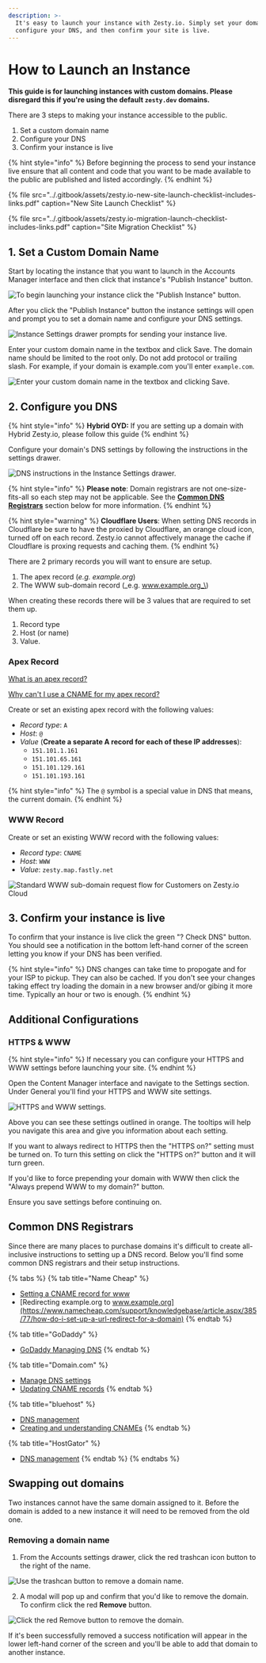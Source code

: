 ```yaml
---
description: >-
  It's easy to launch your instance with Zesty.io. Simply set your domain,
  configure your DNS, and then confirm your site is live.
---
```


# How to Launch an Instance

**This guide is for launching instances with custom domains. Please disregard this if you're using the default `zesty.dev` domains.**

There are 3 steps to making your instance accessible to the public.

1. Set a custom domain name
2. Configure your DNS
3. Confirm your instance is live

{% hint style="info" %}
Before beginning the process to send your instance live ensure that all content and code that you want to be made available to the public are published and listed accordingly.
{% endhint %}

{% file src="../.gitbook/assets/zesty.io-new-site-launch-checklist-includes-links.pdf" caption="New Site Launch Checklist" %}

{% file src="../.gitbook/assets/zesty.io-migration-launch-checklist-includes-links.pdf" caption="Site Migration Checklist" %}

## 1. Set a Custom Domain Name

Start by locating the instance that you want to launch in the Accounts Manager interface and then click that instance's "Publish Instance" button.

![To begin launching your instance click the &quot;Publish Instance&quot; button.](../.gitbook/assets/screen-shot-2019-08-30-at-1.04.05-pm.png)

After you click the "Publish Instance" button the instance settings will open and prompt you to set a domain name and configure your DNS settings. 

![Instance Settings drawer prompts for sending your instance live.](../.gitbook/assets/accounts-setting-launch-instructions.png)

Enter your custom domain name in the textbox and click Save. The domain name should be limited to the root only. Do not add protocol or trailing slash. For example, if your domain is example.com you'll enter `example.com`. 

![Enter your custom domain name in the textbox and clicking Save.](../.gitbook/assets/screen-shot-2019-08-30-at-12.43.30-pm.png)

## 2. Configure you DNS

{% hint style="info" %}
**Hybrid OYD:** If you are setting up a domain with Hybrid Zesty.io, please follow this guide
{% endhint %}

Configure your domain's DNS settings by following the instructions in the settings drawer.

![DNS instructions in the Instance Settings drawer.](../.gitbook/assets/zesty-dns-settings.png)

{% hint style="info" %}
**Please note**: Domain registrars are not one-size-fits-all so each step may not be applicable. See the [**Common DNS Registrars**](https://zesty.org/guides/how-to-launch-an-instance#common-dns-registrars) section below for more information.
{% endhint %}

{% hint style="warning" %}
**Cloudflare Users**: When setting DNS records in Cloudflare be sure to have the proxied by Cloudflare, an orange cloud icon, turned off on each record. Zesty.io cannot affectively manage the cache if Cloudflare is proxing requests and caching them.
{% endhint %}

There are 2 primary records you will want to ensure are setup.

1. The apex record \(_e.g. example.org_\)
2. The WWW sub-domain record \(_e.g. www.example.org_\)

When creating these records there will be 3 values that are required to set them up.

1. Record type
2. Host \(or name\)
3. Value.

### Apex Record

[What is an apex record?](https://docs.microsoft.com/en-us/azure/dns/dns-zones-records#record-types)

[Why can't I use a CNAME for my apex record?](https://www.isc.org/blogs/cname-at-the-apex-of-a-zone/)

Create or set an existing apex record with the following values:

* _Record type_: `A`
* _Host_: `@`
* _Value_ \(**Create a separate A record for each of these IP addresses**\):
  * `151.101.1.161`
  * `151.101.65.161`
  * `151.101.129.161`
  * `151.101.193.161`

{% hint style="info" %}
The `@` symbol is a special value in DNS that means, the current domain.
{% endhint %}

### WWW Record

Create or set an existing WWW record with the following values:

* _Record type_: `CNAME`
* _Host_: `WWW`
* _Value_: `zesty.map.fastly.net`

![Standard WWW sub-domain request flow for Customers on Zesty.io Cloud](../.gitbook/assets/basic-dns-setup.png)

## 3. Confirm your instance is live

To confirm that your instance is live click the green "? Check DNS" button. You should see a notification in the bottom left-hand corner of the screen letting you know if your DNS has been verified.

{% hint style="info" %}
DNS changes can take time to propogate and for your ISP to pickup. They can also be cached. If you don't see your changes taking effect try loading the domain in a new browser and/or gibing it more time. Typically an hour or two is enough.
{% endhint %}

## Additional Configurations

### HTTPS & WWW

{% hint style="info" %}
If necessary you can configure your HTTPS and WWW settings before launching your site.
{% endhint %}

Open the Content Manager interface and navigate to the Settings section. Under General you'll find your HTTPS and WWW site settings. 

![HTTPS and WWW settings.](../.gitbook/assets/www-settings-general.png)

Above you can see these settings outlined in orange. The tooltips will help you navigate this area and give you information about each setting.

If you want to always redirect to HTTPS then the "HTTPS on?" setting must be turned on. To turn this setting on click the "HTTPS on?" button and it will turn green.

If you'd like to force prepending your domain with WWW then click the "Always prepend WWW to my domain?" button.

Ensure you save settings before continuing on.

## **Common DNS Registrars**

Since there are many places to purchase domains it's difficult to create all-inclusive instructions to setting up a DNS record. Below you'll find some common DNS registrars and their setup instructions.

{% tabs %}
{% tab title="Name Cheap" %}
* [Setting a CNAME record for www](https://www.namecheap.com/support/knowledgebase/article.aspx/9646/10/how-can-i-set-up-a-cname-record-for-my-domain)
* [Redirecting example.org to www.example.org](https://www.namecheap.com/support/knowledgebase/article.aspx/385/77/how-do-i-set-up-a-url-redirect-for-a-domain)
{% endtab %}

{% tab title="GoDaddy" %}
* [GoDaddy Managing DNS](https://support.godaddy.com/help/article/680/managing-dns-for-your-domain-names)
{% endtab %}

{% tab title="Domain.com" %}
* [Manage DNS settings](https://www.domain.com/help/article/dns-management-how-to-update-dns-records)
* [Updating CNAME records](https://www.domain.com/help/article/dns-management-how-to-update-cname-aliases)
{% endtab %}

{% tab title="bluehost" %}
* [DNS management](https://my.bluehost.com/hosting/help/559)
* [Creating and understanding CNAMEs](https://my.bluehost.com/hosting/help/cname)
{% endtab %}

{% tab title="HostGator" %}
* [DNS management](https://www.hostgator.com/help/article/manage-dns-zones)
{% endtab %}
{% endtabs %}

## Swapping out domains

Two instances cannot have the same domain assigned to it. Before the domain is added to a new instance it will need to be removed from the old one. 

### Removing a domain name

1. From the Accounts settings drawer, click the red trashcan icon button to the right of the name. 

![Use the trashcan button to remove a domain name.](../.gitbook/assets/screen-shot-2020-12-21-at-2.48.11-pm.png)

2. A modal will pop up and confirm that you'd like to remove the domain. To confirm click the red **Remove** button. 

![Click the red Remove button to remove the domain.](../.gitbook/assets/screen-shot-2020-12-21-at-3.01.21-pm.png)

If it's been successfully removed a success notification will appear in the lower left-hand corner of the screen and you'll be able to add that domain to another instance.

